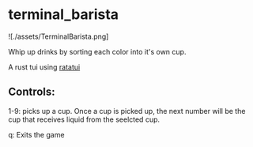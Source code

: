 # terminal_barista

![./assets/TerminalBarista.png]

Whip up drinks by sorting each color into it's own cup.

A rust tui using [ratatui](https://ratatui.rs/)

## Controls:

1-9: picks up a cup. Once a cup is picked up, the next number will be the cup that receives liquid from the seelcted cup.

q: Exits the game
